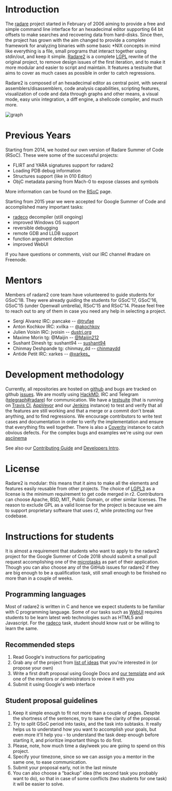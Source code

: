 # Introduction

The [radare]( http://rada.re/ ) project started in February of 2006 aiming to provide a free and simple command line interface for an hexadecimal editor supporting 64 bit offsets to make searches and recovering data from hard-disks.
Since then, the project has grown with the aim changed to provide a complete framework for analyzing binaries with some basic \*NIX concepts in mind like everything is a file, small programs that interact together using stdin/out, and keep it simple.
[Radare2](https://github.com/radare/radare2) is a complete [LGPL]( https://opensource.org/licenses/lgpl-license ) rewrite of the original project, to remove design issues of the first iteration, and to make it more modular and easier to script and maintain. It features a testsuite that aims to cover as much cases as possible in order to catch regressions.

Radare2 is composed of an hexadecimal editor as central point, with several assemblers/disassemblers, code analysis capabilities, scripting features, visualization of code and data through graphs and other means, a visual mode, easy unix integration, a diff engine, a shellcode compiler, and much more.

![graph](http://radare.today/images/graph.png)

# Previous Years

Starting from 2014, we hosted our own version of Radare Summer of Code (RSoC). These were some of the successful projects:

 - FLIRT and YARA signatures support for radare2
 - Loading PDB debug information
 - Structures support (like in 010 Editor)
 - ObjC metadata parsing from Mach-0 to expose classes and symbols

More information can be found on the [RSoC](http://rada.re/rsoc) page.

Starting from 2015 year we were accepted for Google Summer of Code and accomplished many important
tasks:

 - [radeco](https://github.com/radare/radeco-lib) decompiler (still ongoing)
 - improved Windows OS support
 - reversible debugging
 - remote GDB and LLDB support
 - function argument detection
 - improved WebUI

If you have questions or comments, visit our IRC channel #radare on Freenode.

# Mentors
Members of radare2 core team have volunteered to guide students for GSoC’18. They were already guiding the students for GSoC'17, GSoC'16, GSoC’15 (under Openwall umbrella), RSoC’15 and RSoC’14. Please feel free to reach out to any of them in case you need any help in selecting a project.

- Sergi Alvarez IRC: pancake -- [@trufae](https://twitter.com/trufae)
- Anton Kochkov IRC: xvilka -- [@akochkov](https://twitter.com/akochkov)
- Julien Voisin IRC: jvoisin -- [dustri.org](http://dustri.org)
- Maxime Morin tg: @Maijin -- [@Maijin212](https://twitter.com/Maijin212)
- Sushant Dinesh tg: sushant94 -- [sushant94](https://github.com/sushant94)
- Chinmay Deshpande tg: chinmay_dd -- [chinmaydd](https://github.com/chinmaydd)
- Antide Petit IRC: xarkes -- [@xarkes\_](https://twitter.com/xarkes_)

# Development methodology

Currently, all repositories are hosted on [github](https://github.com/radare/) and bugs are tracked on github [issues](https://github.com/radare/radare2/issues). We are mostly using [HackMD](https://hackmd.io), IRC and Telegram ([telegraph#radare](https://t.me/radare)) for communication.
We have a [testsuite](https://github.com/radare/radare2-regressions) (that is running on [Travis CI](https://travis-ci.org/radare/radare2/), [AppVeyor](https://ci.appveyor.com/project/radare/radare2) and our [Jenkins](http://ci.rada.re/) instance) to test and verify that all the features are still working and that a merge or a commit don't break anything, and to find regressions.
We encourage contributors to write test cases and documentation in order to verify the implementation and ensure that everything fits well together. There is also a [Coverity](https://scan.coverity.com/projects/416) instance to catch obvious defects. For the complex bugs and examples we're using our own [asciinema](http://asciinema.org/)

See also our [Contributing Guide](https://github.com/radare/radare2/blob/master/CONTRIBUTING.md) and [Developers Intro](https://github.com/radare/radare2/blob/master/DEVELOPERS.md).

# License

Radare2 is modular: this means that it aims to make all the elements and features easily reusable from other projects. The choice of [LGPL3](https://www.gnu.org/licenses/lgpl.html) as a license is the minimum requirement to get code merged in r2. Contributors can choose Apache, BSD, MIT, Public Domain, or other similar licenses. The reason to exclude GPL as a valid license for the project is because we aim to support proprietary software that uses r2, while protecting our free codebase.

# Instructions for students

It is almost a requirement that students who want to apply to the radare2 project for the Google Summer of Code 2018 should submit a small pull request accomplishing one of the [microtasks](http://radare.org/gsoc/2018/tasks.html) as part of their application. Though you can also choose any of the GitHub issues for radare2 if they are big enough to be a qualification task, still small enough to be finished no more than in a couple of weeks.

## Programming languages

Most of radare2 is written in C and hence we expect students to be familiar with C programming language. Some of our tasks such as [WebUI]() requires students to be learn latest web technologies such as HTML5 and Javascript. For the [radeco]() task, student should know rust or be willing to learn the same.

## Recommended steps

1. Read Google's instructions for participating
2. Grab any of the project from [list of ideas](http://radare.org/gsoc/2018/ideas.html)  that you're interested in (or propose your own)
3. Write a first draft proposal using Google Docs and [our template](https://docs.google.com/document/d/1kDPGgr_D5tQuYLQi_gEGlkuQ-DlU8GH5kDBqZbVSC7I/edit?usp=sharing) and ask one of the mentors or administrators to review it with you
4. Submit it using Google's web interface

## Student proposal guidelines

1. Keep it simple enough to fit not more than a couple of pages. Despite the shortness of the sentences, try to save the clarity of the proposal.
2. Try to split GSoC period into tasks, and the task into subtasks. It really helps us to understand how you want to accomplish your goals, but even more it'll help you - to understand the task deep enough before starting it, and prioritize important things to do first.
3. Please, note, how much time a day/week you are going to spend on this project.
4. Specify your timezone, since so we can assign you a mentor in the same one, to ease communication.
5. Submit your proposal early, not in the last minute
6. You can also choose a “backup” idea (the second task you probably want to do), so that in case of some conflicts (two students for one task) it will be easier to solve.


